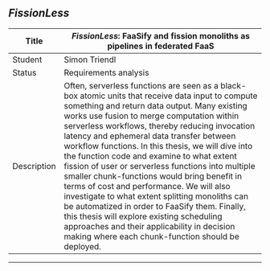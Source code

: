 ## *FissionLess*

| Title | ***FissionLess*: FaaSify and fission monoliths as pipelines in federated FaaS** |
| - | - | 
| Student | Simon Triendl | 
| Status | Requirements analysis | 
| Description | Often, serverless functions are seen as a black-box atomic units that receive data input to compute something and return data output. Many existing works use fusion to merge computation within serverless workflows, thereby reducing invocation latency and ephemeral data transfer between workflow functions. In this thesis, we will dive into the function code and examine to what extent fission of user or serverless functions into multiple smaller chunk-functions would bring benefit in terms of cost and performance. We will also investigate to what extent splitting monoliths can be automatized in order to FaaSify them. Finally, this thesis will explore existing scheduling approaches and their applicability in decision making where each chunk-function should be deployed. ||
---